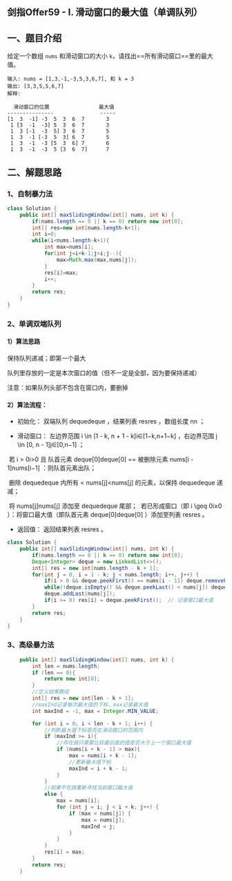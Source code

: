 ## 剑指Offer59 - I. 滑动窗口的最大值（单调队列）

## 一、题目介绍

给定一个数组 `nums` 和滑动窗口的大小 `k`，请找出==所有滑动窗口==里的最大值。

```
输入: nums = [1,3,-1,-3,5,3,6,7], 和 k = 3
输出: [3,3,5,5,6,7] 
解释: 

  滑动窗口的位置                最大值
---------------               -----
[1  3  -1] -3  5  3  6  7       3
 1 [3  -1  -3] 5  3  6  7       3
 1  3 [-1  -3  5] 3  6  7       5
 1  3  -1 [-3  5  3] 6  7       5
 1  3  -1  -3 [5  3  6] 7       6
 1  3  -1  -3  5 [3  6  7]      7
```

## 二、解题思路

### 1、自制暴力法

```java
class Solution {
    public int[] maxSlidingWindow(int[] nums, int k) {
        if(nums.length == 0 || k == 0) return new int[0];
        int[] res=new int[nums.length-k+1];
        int i=0;
        while(i<nums.length-k+1){
            int max=nums[i];
            for(int j=i+k-1;j>i;j--){
                max=Math.max(max,nums[j]);
            }
            res[i]=max;
            i++;
        }
        return res;
    }
}
```

### 2、单调双端队列

#### 1）算法思路

保持队列递减；即第一个最大

队列里存放的一定是本次窗口的值（但不一定是全部，因为要保持递减）

注意：如果队列头部不包含在窗口内，要删掉

#### 2）算法流程：

- 初始化： 双端队列 dequedeque ，结果列表 resres ，数组长度 nn ；

- 滑动窗口： 左边界范围 i \in [1 - k, n + 1 - k]i∈[1−k,n+1−k] ，右边界范围 j \in [0, n - 1]j∈[0,n−1] ；

​				若 i > 0i>0 且 队首元素 deque[0]deque[0] == 被删除元素 nums[i - 1]nums[i−1] ：则队首元素出队；

​				删除 dequedeque 内所有 < nums[j]<nums[j] 的元素，以保持 dequedeque 递减；

​				将 nums[j]nums[j] 添加至 dequedeque 尾部；
​						若已形成窗口（即 i \geq 0i≥0 ）：将窗口最大值（即队首元素 deque[0]deque[0] ）添加至列表 resres 。

- 返回值： 返回结果列表 resres 。

```java
class Solution {
    public int[] maxSlidingWindow(int[] nums, int k) {
        if(nums.length == 0 || k == 0) return new int[0];
        Deque<Integer> deque = new LinkedList<>();
        int[] res = new int[nums.length - k + 1];
        for(int j = 0, i = 1 - k; j < nums.length; i++, j++) {
            if(i > 0 && deque.peekFirst() == nums[i - 1]) deque.removeFirst(); // 删除 deque 中对应的 nums[i-1]
            while(!deque.isEmpty() && deque.peekLast() < nums[j]) deque.removeLast(); // 保持 deque 递减
            deque.addLast(nums[j]);
            if(i >= 0) res[i] = deque.peekFirst();  // 记录窗口最大值
        }
        return res;
    }
}
```

### 3、高级暴力法

```Java
    public int[] maxSlidingWindow(int[] nums, int k) {
        int len = nums.length;
        if (len == 0){
            return new int[0];
        }
        //定义结果数组
        int[] res = new int[len - k + 1];
        //maxInd记录每次最大值的下标，max记录最大值
        int maxInd = -1, max = Integer.MIN_VALUE;

        for (int i = 0; i < len - k + 1; i++) {
            //判断最大值下标是否在滑动窗口的范围内
            if (maxInd >= i){
                //存在就只需要比较最后面的值是否大于上一个窗口最大值
                if (nums[i + k - 1] > max){
                    max = nums[i + k - 1];
                    //更新最大值下标
                    maxInd = i + k - 1;
                }
            }
            //如果不在就重新寻找当前窗口最大值
            else {
                max = nums[i];
                for (int j = i; j < i + k; j++) {
                    if (max < nums[j]) {
                        max = nums[j];
                        maxInd = j;
                    }
                }
            }
            res[i] = max;
        }
        return res;
    }
```

